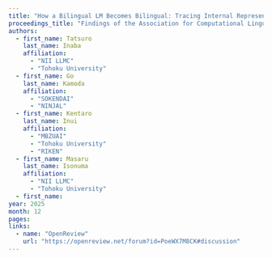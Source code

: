 ```yaml
---
title: "How a Bilingual LM Becomes Bilingual: Tracing Internal Representations with Sparse Autoencoders"
proceedings_title: "Findings of the Association for Computational Linguistics: EMNLP 2025"
authors:
  - first_name: Tatsuro
    last_name: Inaba
    affiliation:
      - "NII LLMC"
      - "Tohoku University"
  - first_name: Go
    last_name: Kamoda
    affiliation:
      - "SOKENDAI"
      - "NINJAL"
  - first_name: Kentaro
    last_name: Inui
    affiliation:
      - "MBZUAI"
      - "Tohoku University"
      - "RIKEN"
  - first_name: Masaru
    last_name: Isonuma
    affiliation:
      - "NII LLMC"
      - "Tohoku University"
  - first_name:
year: 2025
month: 12
pages: 
links:
  - name: "OpenReview"
    url: "https://openreview.net/forum?id=PoeWX7M8CK#discussion"
---
```

